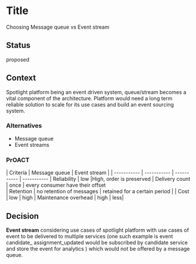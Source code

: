 # Title
Choosing Message queue vs Event stream

## Status
proposed 

## Context
Spotlight platform being an event driven system, queue/stream becomes a vital component of the architecture. Platform would need a long term reliable solution to scale for its use cases and build an event sourcing system.

### Alternatives
* Message queue
* Event streams


### PrOACT 

| Criteria      | Message queue | Event stream | 
| ----------- | ----------- | ----------- | ----------- 
| Reliability      | low       |High, order is preserved
| Delivery count | once | every consumer have their offset  
| Retention | no retention of messages       | retained for a certain period | 
| Cost | low        | high | 
Maintenance overhead | high | less|

## Decision
**Event stream**
considering use cases of spotlight platform with use cases of event to be delivered to multiple services (one such example is event candidate_ assignment_updated would be subscribed by candidate service and store the event for analytics ) which would not be offered by a message queue. 
